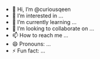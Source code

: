 - 👋 Hi, I’m @curiousqeen
- 👀 I’m interested in ...
- 🌱 I’m currently learning ...
- 💞️ I’m looking to collaborate on ...
- 📫 How to reach me ...
- 😄 Pronouns: ...
- ⚡ Fun fact: ...

<!---
curiousqeen/curiousqeen is a ✨ special ✨ repository because its `README.md` (this file) appears on your GitHub profile.
You can click the Preview link to take a look at your changes.
--->
